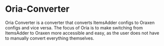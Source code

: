 # Oria-Converter
Oria Converter is a converter that converts ItemsAdder configs to Oraxen configs and vice versa. The focus of Oria is to make switching from ItemsAdder to Oraxen more accessible and easy, as the user does not have to manually convert everything themselves.
